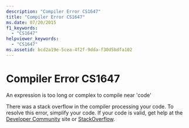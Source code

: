 ```yaml
---
description: "Compiler Error CS1647"
title: "Compiler Error CS1647"
ms.date: 07/20/2015
f1_keywords: 
  - "CS1647"
helpviewer_keywords: 
  - "CS1647"
ms.assetid: bcd2a19e-5cea-4f2f-9dda-f30d5bdfa102
---
```

# Compiler Error CS1647
An expression is too long or complex to compile near 'code'  
  
 There was a stack overflow in the compiler processing your code. To resolve this error, simplify your code. If your code is valid, get help at the [Developer Community](https://developercommunity.visualstudio.com/spaces/61/index.html) site or [StackOverflow](https://stackoverflow.com/).

